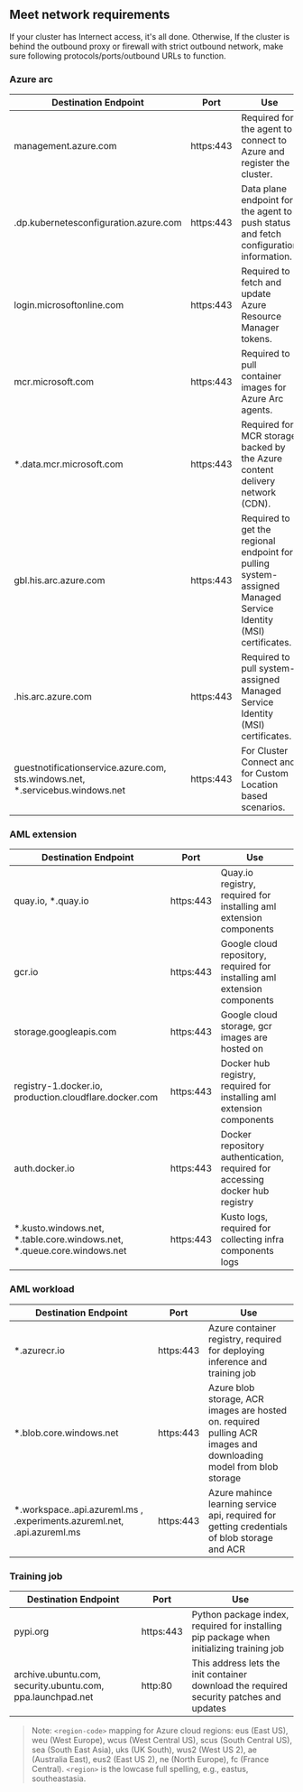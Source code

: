## Meet network requirements

If your cluster has Internect access, it's all done. Otherwise, If the cluster is behind the outbound proxy or firewall with strict outbound network, make sure following protocols/ports/outbound URLs to function.

### Azure arc

| Destination Endpoint| Port | Use |
|--|--|--|
| management.azure.com | https:443 | Required for the agent to connect to Azure and register the cluster. |
| <region>.dp.kubernetesconfiguration.azure.com | https:443 | Data plane endpoint for the agent to push status and fetch configuration information. |
| login.microsoftonline.com | https:443 | Required to fetch and update Azure Resource Manager tokens. |
|  mcr.microsoft.com| https:443 | Required to pull container images for Azure Arc agents. |
|  *.data.mcr.microsoft.com| https:443 | Required for MCR storage backed by the Azure content delivery network (CDN). |
|  gbl.his.arc.azure.com| https:443 | Required to get the regional endpoint for pulling system-assigned Managed Service Identity (MSI) certificates. |
|  <region-code>.his.arc.azure.com| https:443 | Required to pull system-assigned Managed Service Identity (MSI) certificates. |
| guestnotificationservice.azure.com, sts.windows.net, *.servicebus.windows.net| https:443 | For Cluster Connect and for Custom Location based scenarios. |

### AML extension

| Destination Endpoint| Port | Use |
|--|--|--|
| quay.io, *.quay.io | https:443 | Quay.io registry, required for installing aml extension components |
| gcr.io| https:443 | Google cloud repository, required for installing aml extension components |
| storage.googleapis.com | https:443 | Google cloud storage, gcr images are hosted on |
| registry-1.docker.io, production.cloudflare.docker.com  | https:443 | Docker hub registry, required for installing aml extension components |
| auth.docker.io| https:443 | Docker repository authentication, required for accessing docker hub registry |
| *.kusto.windows.net, *.table.core.windows.net, *.queue.core.windows.net | https:443 | Kusto logs, required for collecting infra components logs |

### AML workload

| Destination Endpoint| Port | Use |
|--|--|--|
| *.azurecr.io | https:443 | Azure container registry, required for deploying inference and training job|
| *.blob.core.windows.net | https:443 | Azure blob storage, ACR images are hosted on. required pulling ACR images and downloading model from blob storage|
| *.workspace.<region>.api.azureml.ms ,  <region>.experiments.azureml.net,  <region>.api.azureml.ms | https:443 | Azure mahince learning service api, required for getting credentials of blob storage and ACR |

### Training job

| Destination Endpoint| Port | Use |
|--|--|--|
| pypi.org | https:443 | Python package index, required for installing pip package when initializing training job |
| archive.ubuntu.com, security.ubuntu.com, ppa.launchpad.net | http:80 | This address lets the init container download the required security patches and updates |


>Note: `<region-code>` mapping for Azure cloud regions: eus (East US), weu (West Europe), wcus (West Central US), scus (South Central US), sea (South East Asia), uks (UK South), wus2 (West US 2), ae (Australia East), eus2 (East US 2), ne (North Europe), fc (France Central). `<region>` is the lowcase full spelling, e.g., eastus, southeastasia.
